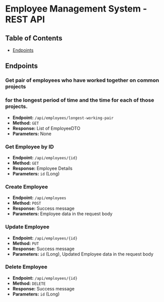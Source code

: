 # Employee Management System - REST API

## Table of Contents

- [Endpoints](#endpoints)

## Endpoints

### Get pair of employees who have worked together on common projects 
### for the longest period of time and the time for each of those projects.

- **Endpoint:** `/api/employees/longest-working-pair`
- **Method:** `GET`
- **Response:** List of EmployeeDTO
- **Parameters:** None

### Get Employee by ID

- **Endpoint:** `/api/employees/{id}`
- **Method:** `GET`
- **Response:** Employee Details
- **Parameters:** `id` (Long)

### Create Employee

- **Endpoint:** `/api/employees`
- **Method:** `POST`
- **Response:** Success message
- **Parameters:** Employee data in the request body

### Update Employee

- **Endpoint:** `/api/employees/{id}`
- **Method:** `PUT`
- **Response:** Success message
- **Parameters:** `id` (Long), Updated Employee data in the request body

### Delete Employee

- **Endpoint:** `/api/employees/{id}`
- **Method:** `DELETE`
- **Response:** Success message
- **Parameters:** `id` (Long)

